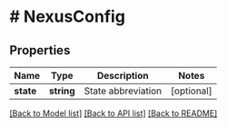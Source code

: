 # # NexusConfig

## Properties

Name | Type | Description | Notes
------------ | ------------- | ------------- | -------------
**state** | **string** | State abbreviation | [optional] 

[[Back to Model list]](../../README.md#documentation-for-models) [[Back to API list]](../../README.md#documentation-for-api-endpoints) [[Back to README]](../../README.md)


